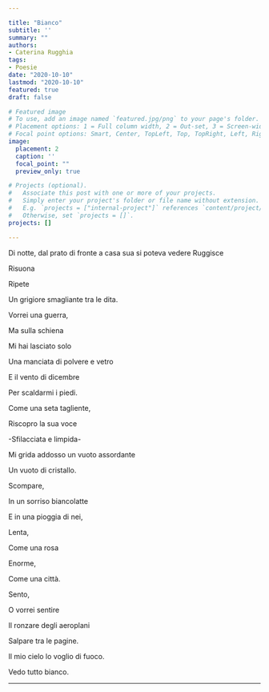 ```yaml
---

title: "Bianco"
subtitle: ''
summary: ""
authors:
- Caterina Rugghia
tags:
- Poesie
date: "2020-10-10"
lastmod: "2020-10-10"
featured: true
draft: false

# Featured image
# To use, add an image named `featured.jpg/png` to your page's folder.
# Placement options: 1 = Full column width, 2 = Out-set, 3 = Screen-width
# Focal point options: Smart, Center, TopLeft, Top, TopRight, Left, Right, BottomLeft, Bottom, BottomRight
image:
  placement: 2
  caption: ''
  focal_point: ""
  preview_only: true

# Projects (optional).
#   Associate this post with one or more of your projects.
#   Simply enter your project's folder or file name without extension.
#   E.g. `projects = ["internal-project"]` references `content/project/deep-learning/index.md`.
#   Otherwise, set `projects = []`.
projects: []

---
```


Di notte, dal prato di fronte a casa sua si poteva vedere Ruggisce


Risuona

Ripete

Un grigiore smagliante tra le dita.

Vorrei una guerra,

Ma sulla schiena

Mi hai lasciato solo

Una manciata di polvere e vetro

E il vento di dicembre

Per scaldarmi i piedi.

Come una seta tagliente,

Riscopro la sua voce

-Sfilacciata e limpida-

Mi grida addosso un vuoto assordante

Un vuoto di cristallo.

Scompare,

In un sorriso biancolatte

E in una pioggia di nei,

Lenta,

Come una rosa

Enorme,

Come una città.

Sento,

O vorrei sentire

Il ronzare degli aeroplani

Salpare tra le pagine.

Il mio cielo lo voglio di fuoco.

Vedo tutto bianco.

---
